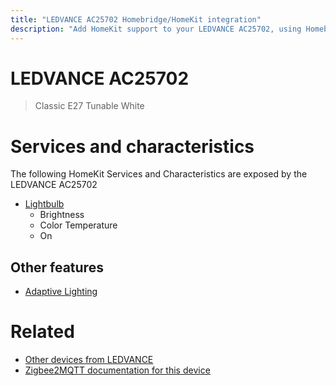 ```yaml
---
title: "LEDVANCE AC25702 Homebridge/HomeKit integration"
description: "Add HomeKit support to your LEDVANCE AC25702, using Homebridge, Zigbee2MQTT and homebridge-z2m."
---
```

<!---
This file has been GENERATED using src/docgen/docgen.ts
DO NOT EDIT THIS FILE MANUALLY!
-->
# LEDVANCE AC25702
> Classic E27 Tunable White


# Services and characteristics
The following HomeKit Services and Characteristics are exposed by
the LEDVANCE AC25702

* [Lightbulb](../../light.md)
  * Brightness
  * Color Temperature
  * On

## Other features
* [Adaptive Lighting](../../light.md)

# Related
* [Other devices from LEDVANCE](../index.md#ledvance)
* [Zigbee2MQTT documentation for this device](https://www.zigbee2mqtt.io/devices/AC25702.html)